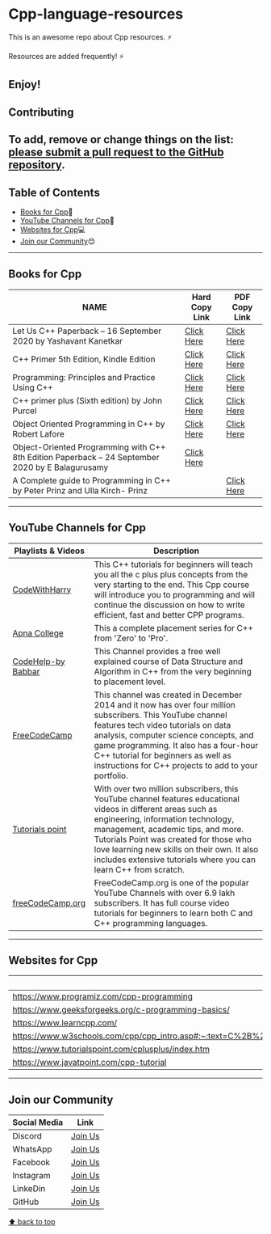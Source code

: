 # Cpp-language-resources
This is an awesome repo about Cpp resources. ⚡

Resources are added frequently! ⚡

Enjoy!
---

## Contributing

To add, remove or change things on the list:
[please submit a pull request to the GitHub repository](https://github.com/Resourcio-Community/Cpp-language-resources).
---
## Table of Contents
- [Books for Cpp](#books-for-cpp):blue_book:
- [YouTube Channels for Cpp](#youtube-channels-for-cpp):incoming_envelope:
- [Websites for Cpp](#websites-for-cpp):computer:
- [Join our Community](#join-our-community):blush:
---
## Books for Cpp
| NAME | Hard Copy Link | PDF Copy Link |
| ---- | -------------- | ------------- |
| Let Us C++ Paperback – 16 September 2020 by Yashavant Kanetkar | [Click Here](https://amzn.eu/d/3xDhjDM) | [Click Here](https://drive.google.com/file/d/1ECu-ACLkPqqH61mGk4oANuUYyQfQkfnG/view) |
| C++ Primer 5th Edition, Kindle Edition | [Click Here](https://amzn.eu/d/8Wa0UjB) | [Click Here](https://www.pdfdrive.com/download.pdf?id=158392725&h=192a071a3b987ce4923c544c5e182016&u=cache&ext=pdf) |
| Programming: Principles and Practice Using C++ | [Click Here](https://amzn.eu/d/aORyPcV) | [Click Here](http://ptgmedia.pearsoncmg.com/images/9780321992789/samplepages/9780321992789.pdf) |
| C++ primer plus (Sixth edition) by John Purcel | [Click Here](https://amzn.eu/d/0nZ1hln) | [Click Here](https://www.pdfdrive.com/download.pdf?id=51013752&h=cbe9b37cd1c534e7248f75adb7d0a264&u=cache&ext=pdf) |
| Object Oriented Programming in C++ by Robert Lafore | [Click Here](https://amzn.eu/d/b4OOgf3) | [Click Here](https://www.pdfdrive.com/download.pdf?id=186110422&h=1a7faa4b8650d25d7a987bf8457e31bc&u=cache&ext=pdf) |
| Object-Oriented Programming with C++ 8th Edition Paperback – 24 September 2020 by E Balagurusamy | [Click Here](https://amzn.eu/d/an4DsNN) |  |
| A Complete guide to Programming in C++ by Peter Prinz and Ulla Kirch- Prinz |  | [Click Here](http://www.lmpt.univ-tours.fr/~volkov/C++.pdf) |
---
## YouTube Channels for Cpp
| Playlists & Videos | Description |
| -------------------| ----------- |
| [CodeWithHarry](https://www.youtube.com/watch?v=j8nAHeVKL08&list=PLu0W_9lII9agpFUAlPFe_VNSlXW5uE0YL) | This C++ tutorials for beginners will teach you all the c plus plus concepts from the very starting to the end. This Cpp course will introduce you to programming and will continue the discussion on how to write efficient, fast and better CPP programs. |
| [Apna College](https://www.youtube.com/watch?v=z9bZufPHFLU&list=PLfqMhTWNBTe0b2nM6JHVCnAkhQRGiZMSJ) | This a complete placement series for C++ from 'Zero' to  'Pro'. |
| [CodeHelp-by Babbar](https://www.youtube.com/watch?v=WQoB2z67hvY&list=PLDzeHZWIZsTryvtXdMr6rPh4IDexB5NIA) | This Channel provides a free well explained course of Data Structure and Algorithm in C++ from the very beginning to placement level. |
| [FreeCodeCamp](https://www.youtube.com/watch?v=8jLOx1hD3_o) | This channel was created in December 2014 and it now has over four million subscribers. This YouTube channel features tech video tutorials on data analysis, computer science concepts, and game programming. It also has a four-hour C++ tutorial for beginners as well as instructions for C++ projects to add to your portfolio. |
| [Tutorials point](https://www.youtube.com/watch?v=EqV9udzkUGQ&list=PLWPirh4EWFpGDG3--IKMLPoYrgfuhaz_t) | With over two million subscribers, this YouTube channel features educational videos in different areas such as engineering, information technology, management, academic tips, and more. Tutorials Point was created for those who love learning new skills on their own. It also includes extensive tutorials where you can learn C++ from scratch. |
| [freeCodeCamp.org](https://youtu.be/vLnPwxZdW4Y) | FreeCodeCamp.org is one of the popular YouTube Channels with over 6.9 lakh subscribers. It has full course video tutorials for beginners to learn both C and C++ programming languages. |
---
## Websites for Cpp
| Website Links |
| ------------- |
| https://www.programiz.com/cpp-programming |
| https://www.geeksforgeeks.org/c-programming-basics/ |
| https://www.learncpp.com/ |
| https://www.w3schools.com/cpp/cpp_intro.asp#:~:text=C%2B%2B%20is%20a%20cross%2Dplatform,over%20system%20resources%20and%20memory |
| https://www.tutorialspoint.com/cplusplus/index.htm |
| https://www.javatpoint.com/cpp-tutorial |
---
## Join our Community
| Social Media | Link |
| ------------ | ---- |
| Discord | [Join Us](https://discord.gg/j2cMDF6Dtx) |
| WhatsApp | [Join Us](https://chat.whatsapp.com/Km6AX9di04ZLIpFEcXTiNK) |
| Facebook | [Join Us](https://www.facebook.com/profile.php?id=100088472180461) |
| Instagram | [Join Us](https://www.instagram.com/resourciocommunity22/) |
| LinkeDin | [Join Us](https://www.linkedin.com/in/resourcio-community22/) |
| GitHub | [Join Us](https://github.com/Resourcio-Community) |

[⬆ back to top](#table-of-contents)
